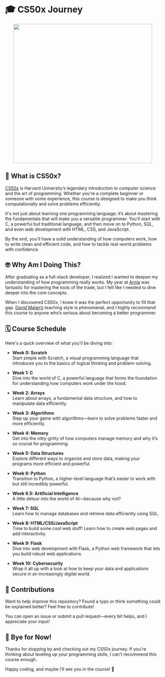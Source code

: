 # 🎓 CS50x Journey

<div align=center>
  <img src="https://media2.giphy.com/media/v1.Y2lkPTc5MGI3NjExY3E0YjVsZGx3aTJ2a3h6aWF1M2dwZnhoNGZkaG8wcm1wcW4yNDRnYiZlcD12MV9pbnRlcm5hbF9naWZfYnlfaWQmY3Q9Zw/RbDKaczqWovIugyJmW/giphy.webp" width=450 />
</div>

## 🚀 What is CS50x?

[CS50x](https://cs50.harvard.edu/x/2024/) is Harvard University’s legendary introduction to computer science and the art of programming. 
Whether you're a complete beginner or someone with some experience, this course is designed to make you think computationally and solve problems efficiently. 

It's not just about learning one programming language; it’s about mastering the fundamentals that will make you a versatile programmer. 
You’ll start with C, a powerful but traditional language, and then move on to Python, SQL, and even web development with HTML, CSS, and JavaScript. 

By the end, you'll have a solid understanding of how computers work, how to write clean and efficient code, and how to tackle real-world problems with confidence.

## 🤓 Why Am I Doing This?

After graduating as a full-stack developer, I realized I wanted to deepen my understanding of how programming really works. 
My year at [Arnia](https://arnia.com.br/) was fantastic for mastering the tools of the trade, but I felt like I needed to dive deeper into the core concepts. 

When I discovered CS50x, I knew it was the perfect opportunity to fill that gap. 
[David Malan’s](https://www.linkedin.com/in/malan/) teaching style is phenomenal, and I highly recommend this course to anyone who’s serious about becoming a better programmer.

## 🗓️ Course Schedule

Here's a quick overview of what you'll be diving into:

- **Week 0: Scratch**  
  Start simple with Scratch, a visual programming language that introduces you to the basics of logical thinking and problem-solving.

- **Week 1: C**  
  Dive into the world of C, a powerful language that forms the foundation for understanding how computers work under the hood.

- **Week 2: Arrays**  
  Learn about arrays, a fundamental data structure, and how to manipulate data efficiently.

- **Week 3: Algorithms**  
  Step up your game with algorithms—learn to solve problems faster and more efficiently.

- **Week 4: Memory**  
  Get into the nitty-gritty of how computers manage memory and why it’s so crucial for programming.

- **Week 5: Data Structures**  
  Explore different ways to organize and store data, making your programs more efficient and powerful.

- **Week 6: Python**  
  Transition to Python, a higher-level language that’s easier to work with but still incredibly powerful.

- **Week 6.5: Artificial Intelligence**  
  A little detour into the world of AI—because why not?

- **Week 7: SQL**  
  Learn how to manage databases and retrieve data efficiently using SQL.

- **Week 8: HTML/CSS/JavaScript**  
  Time to build some cool web stuff! Learn how to create web pages and add interactivity.

- **Week 9: Flask**  
  Dive into web development with Flask, a Python web framework that lets you build robust web applications.

- **Week 10: Cybersecurity**  
  Wrap it all up with a look at how to keep your data and applications secure in an increasingly digital world.

## 🤝 Contributions

Want to help improve this repository? Found a typo or think something could be explained better? 
Feel free to contribute! 

You can open an issue or submit a pull request—every bit helps, and I appreciate your input!

## 👋 Bye for Now!

Thanks for stopping by and checking out my CS50x journey. 
If you're thinking about leveling up your programming skills, I can't recommend this course enough. 

Happy coding, and maybe I’ll see you in the course! 🚀
